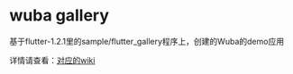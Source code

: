 # wuba gallery

基于flutter-1.2.1里的sample/flutter_gallery程序上，创建的Wuba的demo应用

详情请查看：[对应的wiki](http://igit.58corp.com/com.wuba.flutter/wuba_gallery/wikis/home)

